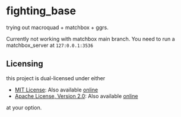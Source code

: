 # fighting_base

trying out macroquad + matchbox + ggrs.

Currently not working with matchbox main branch. You need to run a matchbox_server at `127:0.0.1:3536`

## Licensing

this project is dual-licensed under either

- [MIT License](./LICENSE-MIT): Also available [online](http://opensource.org/licenses/MIT)
- [Apache License, Version 2.0](./LICENSE-APACHE): Also available [online](http://www.apache.org/licenses/LICENSE-2.0)

at your option.
